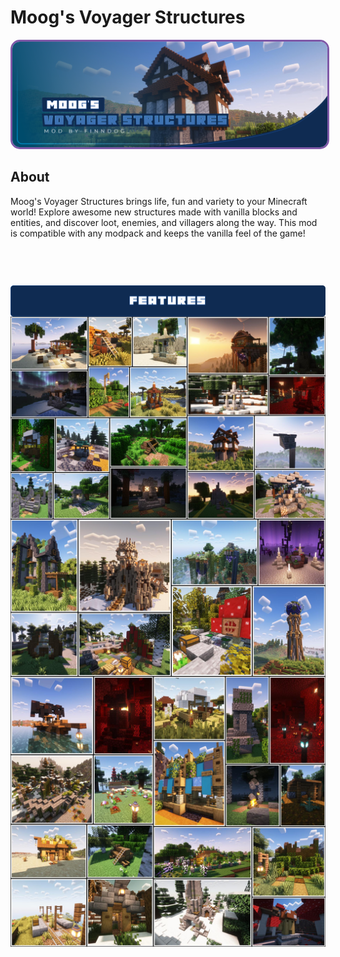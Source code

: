 # <b>Moog's Voyager Structures</b>

<p align="center">
<img src="/images/Mod pictures/mvsbanner.png" alt="Item Swapper Banner" style="border-radius: 15px; border: 3px solid  #7f58a7;" width="800">
</p>

## About

Moog's Voyager Structures brings life, fun and variety to your Minecraft world! Explore awesome new structures made with vanilla blocks and entities, and discover loot, enemies, and villagers along the way. This mod is compatible with any modpack and keeps the vanilla feel of the game!

## <p style="visibility:hidden">Features</p>

<div style="display: grid; justify-content: center;"> 
<img src="/images/Mod pictures/mvsfeatures.png" alt="Item Swapper Banner" style="">
<img src="/images/Mod pictures/mvfeaturesbanner.jpg" style="" alt="Item Swapper Banner">
</div>
